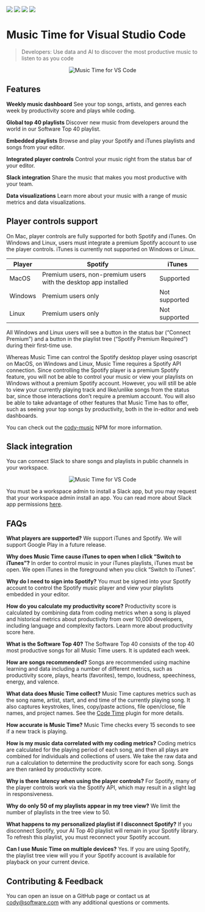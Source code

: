 [![](https://vsmarketplacebadge.apphb.com/version-short/softwaredotcom.swdc-vscode.svg)](https://marketplace.visualstudio.com/items?itemName=softwaredotcom.swdc-vscode) [![](https://vsmarketplacebadge.apphb.com/installs-short/softwaredotcom.swdc-vscode.svg)](https://marketplace.visualstudio.com/items?itemName=softwaredotcom.swdc-vscode) [![](https://vsmarketplacebadge.apphb.com/rating-short/softwaredotcom.swdc-vscode.svg)](https://marketplace.visualstudio.com/items?itemName=softwaredotcom.swdc-vscode)
[![](https://aka.ms/vsls-badge)](https://aka.ms/vsls)

# Music Time for Visual Studio Code

> Developers: Use data and AI to discover the most productive music to listen to as you code

<p align="center" style="margin: 0 10%">
  <img src="https://swdc-static-assets.s3-us-west-1.amazonaws.com/music-time-dashboard.png" alt="Music Time for VS Code" />
</p>

## Features

**Weekly music dashboard**
See your top songs, artists, and genres each week by productivity score and plays while coding.

**Global top 40 playlists**
Discover new music from developers around the world in our Software Top 40 playlist.

**Embedded playlists**
Browse and play your Spotify and iTunes playlists and songs from your editor.

**Integrated player controls**
Control your music right from the status bar of your editor. 

**Slack integration**
Share the music that makes you most productive with your team.

**Data visualizations**
Learn more about your music with a range of music metrics and data visualizations.

## Player controls support

On Mac, player controls are fully supported for both Spotify and iTunes. On Windows and Linux, users must integrate a premium Spotify account to use the player controls. iTunes is currently not supported on Windows or Linux.

| Player  | Spotify                                                         | iTunes        |
|---------|-----------------------------------------------------------------|---------------|
| MacOS   | Premium users, non-premium users with the desktop app installed | Supported     |
| Windows | Premium users only                                              | Not supported |
| Linux   | Premium users only                                              | Not supported |

All Windows and Linux users will see a button in the status bar (“Connect Premium”) and a button in the playlist tree (“Spotify Premium Required”) during their first-time use.

Whereas Music Time can control the Spotify desktop player using osascript on MacOS, on Windows and Linux, Music Time requires a Spotify API connection. Since controlling the Spotify player is a premium Spotify feature, you will not be able to control your music or view your playlists on Windows without a premium Spotify account. However, you will still be able to view your currently playing track and like/unlike songs from the status bar, since those interactions don’t require a premium account. You will also be able to take advantage of other features that Music Time has to offer, such as seeing your top songs by productivity, both in the in-editor and web dashboards. 

You can check out the [cody-music](https://www.npmjs.com/package/cody-music) NPM for more information.

## Slack integration

You can connect Slack to share songs and playlists in public channels in your workspace.

<p align="center" style="margin: 0 10%">
  <img src="https://swdc-static-assets.s3-us-west-1.amazonaws.com/music-time-integrate-slack.png" alt="Music Time for VS Code" />
</p>

You must be a workspace admin to install a Slack app, but you may request that your workspace admin install an app. You can read more about Slack app permissions [here](https://get.slack.help/hc/en-us/articles/202035138-Add-an-app-to-your-workspace).

## FAQs

**What players are supported?**
We support iTunes and Spotify. We will support Google Play in a future release.

**Why does Music Time cause iTunes to open when I click “Switch to iTunes”?**
In order to control music in your iTunes playlists, iTunes must be open. We open iTunes in the foreground when you click “Switch to iTunes”.

**Why do I need to sign into Spotify?**
You must be signed into your Spotify account to control the Spotify music player and view your playlists embedded in your editor.

**How do you calculate my productivity score?**
Productivity score is calculated by combining data from coding metrics when a song is played and historical metrics about productivity from over 10,000 developers, including language and complexity factors. Learn more about productivity score here.  

**What is the Software Top 40?**
The Software Top 40 consists of the top 40 most productive songs for all Music Time users. It is updated each week.

**How are songs recommended?**
Songs are recommended using machine learning and data including a number of different metrics, such as productivity score, plays, hearts (favorites), tempo, loudness, speechiness, energy, and valence.

**What data does Music Time collect?**
Music Time captures metrics such as the song name, artist, start, and end time of the currently playing song. It also captures keystrokes, lines, copy/paste actions, file open/close, file names, and project names. See the [Code Time](https://marketplace.visualstudio.com/items?itemName=softwaredotcom.swdc-vscode&ssr=false#review-details) plugin for more details.

**How accurate is Music Time?**
Music Time checks every 15 seconds to see if a new track is playing. 

**How is my music data correlated with my coding metrics?**
Coding metrics are calculated for the playing period of each song, and then all plays are combined for individuals and collections of users. We take the raw data and run a calculation to determine the productivity score for each song. Songs are then ranked by productivity score.

**Why is there latency when using the player controls?**
For Spotify, many of the player controls work via the Spotify API, which may result in a slight lag in responsiveness.

**Why do only 50 of my playlists appear in my tree view?**
We limit the number of playlists in the tree view to 50.

**What happens to my personalized playlist if I disconnect Spotify?**
If you disconnect Spotify, your AI Top 40 playlist will remain in your Spotify library. To refresh this playlist, you must reconnect your Spotify account.

**Can I use Music Time on multiple devices?**
Yes. If you are using Spotify, the playlist tree view will you if your Spotify account is available for playback on your current device.

## Contributing & Feedback

You can open an issue on a GitHub page or contact us at [cody@software.com](mailto:cody@software.com) with any additional questions or comments.
